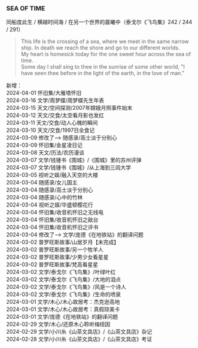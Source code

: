 ### SEA OF TIME

同船度此生 / 横越时间海 / 在另一个世界的晨曦中（泰戈尔《飞鸟集》242 / 244 / 291）

> This life is the crossing of a sea, where we meet in the same narrow ship. In death we reach the shore and go to our different worlds. <br>
> My heart is homesick today for the one sweet hour across the sea of time.<br>
> Some day I shall sing to thee in the sunrise of some other world, "I have seen thee before in the light of the earth, in the love of man."

新增：<br>
2024-04-01 怀旧集/大雁塔怀旧<br>
2024-03-16 文学/周梦蝶/周梦蝶先生年表<br>
2024-03-15 天文/空间探测/2007年嫦娥月照事件始末<br>
2024-03-12 天文/交食/太空看月影也发红<br>
2024-03-11 天文/交食/动人心魄的瞬间<br>
2024-03-10 天文/交食/1997日全食记<br>
2024-03-09 修改了--> 随感录/高士淡于分别心<br>
2024-03-09 怀旧集/金星凌日记<br>
2024-03-08 天文/历法/农历漫谈<br>
2024-03-07 文学/钱锺书《围城》/《围城》里的苏州评弹<br>
2024-03-07 文学/钱锺书《围城》/从上海到三闾大学<br>
2024-03-05 视听之娱/融入天空的大楼<br>
2024-03-04 随感录/女儿国主<br>
2024-03-04 随感录/高士淡于分别心<br>
2024-03-04 随感录/心中的竹林<br>
2024-03-04 视听之娱/华盛顿樱花行<br>
2024-03-04 怀旧集/收音机怀旧之无线电<br>
2024-03-04 怀旧集/收音机怀旧之敌台<br>
2024-03-04 怀旧集/收音机怀旧之评书<br>
2024-03-04 修改了--> 文学/庞德《在地铁站》的翻译问题<br>
2024-03-02 普罗旺斯故事/山居岁月【未完成】<br>
2024-03-02 普罗旺斯故事/另一个牧羊人<br>
2024-03-02 普罗旺斯故事/少男少女看星星<br>
2024-03-02 普罗旺斯故事/梵高看星星<br>
2024-03-02 文学/泰戈尔《飞鸟集》/叶绿叶红<br>
2024-03-02 文学/泰戈尔《飞鸟集》/大地的泪点<br>
2024-03-02 文学/泰戈尔《飞鸟集》/风是一个诗人<br>
2024-03-02 文学/泰戈尔《飞鸟集》/生命的喷泉<br>
2024-03-01 文学/木心/木心故居考：杰克逊高地<br>
2024-03-01 文学/木心/木心故居考：真假琼美卡<br>
2024-03-01 文学/庞德《在地铁站》的翻译问题<br>
2024-02-29 文学/木心/还原木心聆听梅纽因<br>
2024-02-29 文学/小川糸《山茶文具店》/《山茶文具店》杂记<br>
2024-02-28 文学/小川糸《山茶文具店》/《山茶文具店》考证<br>


